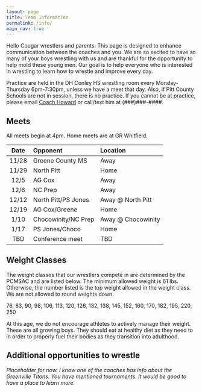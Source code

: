 ```yaml
---
layout: page
title: Team Information
permalink: /info/
main_nav: true
---
```


Hello Cougar wrestlers and parents. This page is designed to enhance communication between the coaches and you. We are so excited to have so many of your boys wrestling with us and are thankful for the opportunity to help mold these young men. Our goal is to help everyone who is interested in wrestling to learn how to wrestle and improve every day.

Practice are held in the DH Conley HS wrestling room every Monday-Thursday 6pm-7:30pm, unless we have a meet that day.  Also, if Pitt County Schools are not in session, there is no practice. If you cannot be at practice, please email [Coach Howard](garyjhoward04@gmail.com) or call/text him at (###)###-####.

## Meets
All meets begin at 4pm.  Home meets are at GR Whitfield.

| Date  | Opponent            | Location          |
| :---: | :------------------ | :---------------- |
| 11/28 | Greene County MS    | Away              |
| 11/29 | North Pitt          | Home              |
| 12/5  | AG Cox              | Away              |
| 12/6  | NC Prep             | Away              |
| 12/12 | North Pitt/PS Jones | Away @ North Pitt |
| 12/19 | AG Cox/Greene       | Home              |
| 1/10  | Chocowinity/NC Prep | Away @ Chocowinity|
| 1/17  | PS Jones/Choco      | Home              |
|  TBD  | Conference meet     | TBD               |

## Weight Classes
The weight classes that our wrestlers compete in are determined by the PCMSAC and are listed below. The minimum allowed weight is 61 lbs. Otherwise, the number listed is the top weight allowed in the weight class. We are not allowed to round weights down.

76, 83, 90, 98, 106, 113, 120, 126, 132, 138, 145, 152, 160, 170, 182, 195, 220, 250

At this age, we do not encourage athletes to actively manage their weight. These are all growing boys. They should eat at healthy diet as they need to in order to properly fuel their bodies as they transition into adulthood.

## Additional opportunities to wrestle
*Placeholder for now. I know one of the coaches has info about the Greenville Titans. You have mentioned tournaments. It would be good to have a place to learn more.*
